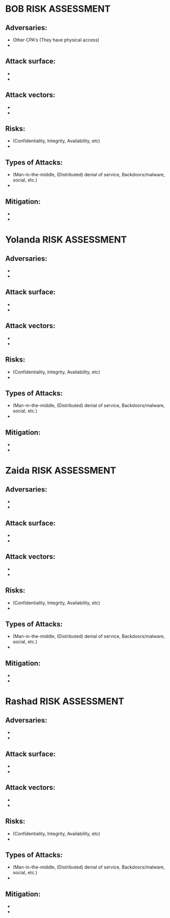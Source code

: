 # BOB RISK ASSESSMENT

## Adversaries:
* Other CPA's (They have physical access)
* 
## Attack surface:
* 
* 
## Attack vectors:
* 
* 
## Risks: 
* (Confidentiality, Integrity, Availability, etc)
* 
## Types of Attacks: 
* (Man-in-the-middle, (Distributed) denial of service, Backdoors/malware, social, etc.)
* 
## Mitigation:
* 
* 


# Yolanda RISK ASSESSMENT

## Adversaries:
* 
* 
## Attack surface:
* 
* 
## Attack vectors:
* 
* 
## Risks: 
* (Confidentiality, Integrity, Availability, etc)
* 
## Types of Attacks: 
* (Man-in-the-middle, (Distributed) denial of service, Backdoors/malware, social, etc.)
* 
## Mitigation:
* 
* 

# Zaida RISK ASSESSMENT

## Adversaries:
* 
* 
## Attack surface:
* 
* 
## Attack vectors:
* 
* 
## Risks: 
* (Confidentiality, Integrity, Availability, etc)
* 
## Types of Attacks: 
* (Man-in-the-middle, (Distributed) denial of service, Backdoors/malware, social, etc.)
* 
## Mitigation:
* 
* 

# Rashad RISK ASSESSMENT

## Adversaries:
* 
* 
## Attack surface:
* 
* 
## Attack vectors:
* 
* 
## Risks: 
* (Confidentiality, Integrity, Availability, etc)
* 
## Types of Attacks: 
* (Man-in-the-middle, (Distributed) denial of service, Backdoors/malware, social, etc.)
* 
## Mitigation:
* 
* 